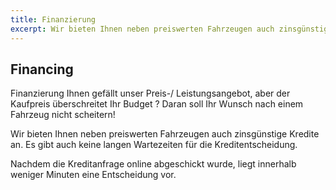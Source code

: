 ```yaml
---
title: Finanzierung
excerpt: Wir bieten Ihnen neben preiswerten Fahrzeugen auch zinsgünstige Kredite an.
---
```


## Financing

Finanzierung
Ihnen gefällt unser Preis-/ Leistungsangebot, aber der Kaufpreis überschreitet Ihr Budget ? Daran soll Ihr Wunsch nach einem Fahrzeug nicht scheitern!


Wir bieten Ihnen neben preiswerten Fahrzeugen auch zinsgünstige Kredite an. Es gibt auch keine langen Wartezeiten für die Kreditentscheidung.

Nachdem die Kreditanfrage online abgeschickt wurde, liegt innerhalb weniger Minuten eine Entscheidung vor.

